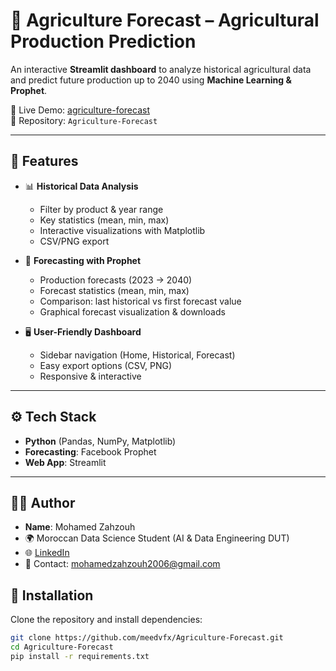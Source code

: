 # 🌱 Agriculture Forecast – Agricultural Production Prediction

An interactive **Streamlit dashboard** to analyze historical agricultural data and predict future production up to 2040 using **Machine Learning & Prophet**.

🔗 Live Demo: [agriculture-forecast](https://agriculture-forecast.streamlit.app)  
📂 Repository: `Agriculture-Forecast`

---

## 📌 Features
- 📊 **Historical Data Analysis**  
  - Filter by product & year range  
  - Key statistics (mean, min, max)  
  - Interactive visualizations with Matplotlib  
  - CSV/PNG export  

- 🔮 **Forecasting with Prophet**  
  - Production forecasts (2023 → 2040)  
  - Forecast statistics (mean, min, max)  
  - Comparison: last historical vs first forecast value  
  - Graphical forecast visualization & downloads  

- 🖥️ **User-Friendly Dashboard**  
  - Sidebar navigation (Home, Historical, Forecast)  
  - Easy export options (CSV, PNG)  
  - Responsive & interactive  

---

## ⚙️ Tech Stack
- **Python** (Pandas, NumPy, Matplotlib)  
- **Forecasting**: Facebook Prophet  
- **Web App**: Streamlit  

---

## 👨‍💻 Author
- **Name**: Mohamed Zahzouh  
- 🌍 Moroccan Data Science Student (AI & Data Engineering DUT)  
- 🌐 [LinkedIn]([https://linkedin.com](https://www.linkedin.com/in/mohamed-zahzouh-1402a7318/))  
- 📧 Contact: mohamedzahzouh2006@gmail.com



## 🚀 Installation
Clone the repository and install dependencies:
```bash
git clone https://github.com/meedvfx/Agriculture-Forecast.git
cd Agriculture-Forecast
pip install -r requirements.txt
